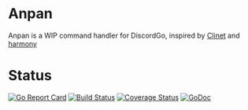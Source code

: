 # Anpan
Anpan is a WIP command handler for DiscordGo, inspired by [Clinet](https://github.com/JoshuaDoes/clinet) and [harmony](https://github.com/superwhiskers/harmony)

# Status
[![Go Report Card](https://goreportcard.com/badge/github.com/MikeModder/anpan)](https://goreportcard.com/report/github.com/MikeModder/anpan)
[![Build Status](https://travis-ci.org/MikeModder/anpan.svg?branch=master)](https://travis-ci.org/MikeModder/anpan)
[![Coverage Status](https://coveralls.io/repos/github/MikeModder/anpan/badge.svg?branch=master)](https://coveralls.io/github/MikeModder/anpan?branch=master)
[![GoDoc](https://godoc.org/github.com/MikeModder/anpan?status.svg)](https://godoc.org/github.com/MikeModder/anpan)